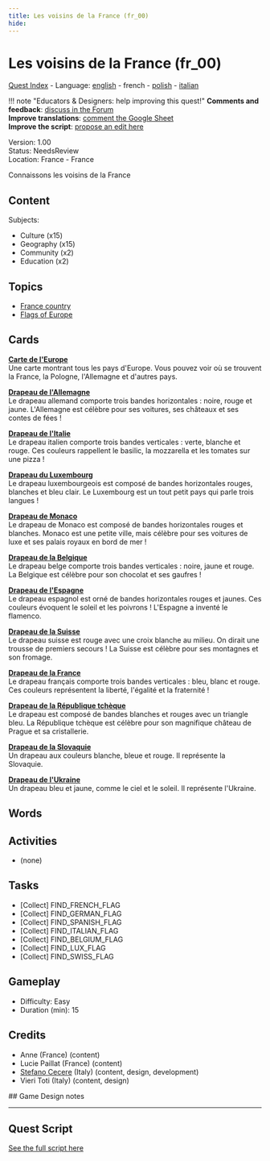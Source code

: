 ```yaml
---
title: Les voisins de la France (fr_00)
hide:
---
```


# Les voisins de la France (fr_00)
[Quest Index](./index.fr.md) - Language: [english](./fr_00.md) - french - [polish](./fr_00.pl.md) - [italian](./fr_00.it.md)

!!! note "Educators & Designers: help improving this quest!"
    **Comments and feedback**: [discuss in the Forum](https://vgwb.discourse.group/t/fr-00-the-neighbors-of-france/22)  
    **Improve translations**: [comment the Google Sheet](https://docs.google.com/spreadsheets/d/1FPFOy8CHor5ArSg57xMuPAG7WM27-ecDOiU-OmtHgjw/edit?gid=1044148815#gid=1044148815)  
    **Improve the script**: [propose an edit here](https://github.com/vgwb/Antura/blob/main/Assets/_discover/_quests/FR_00%20Geo%20France/FR_00%20Geo%20France%20-%20Yarn%20Script.yarn)  

Version: 1.00  
Status: NeedsReview  
Location: France - France

Connaissons les voisins de la France

## Content
Subjects: 

  - Culture (x15)
  - Geography (x15)
  - Community (x2)
  - Education (x2)

## Topics
- [France country](../topics/index.md#france)
- [Flags of Europe](../topics/index.md#flags_euroe)


## Cards
**[Carte de l'Europe](../cards/index.md#concept_europe_map)**  
Une carte montrant tous les pays d'Europe. Vous pouvez voir où se trouvent la France, la Pologne, l'Allemagne et d'autres pays.  

**[Drapeau de l'Allemagne](../cards/index.md#flag_germany)**  
Le drapeau allemand comporte trois bandes horizontales : noire, rouge et jaune. L'Allemagne est célèbre pour ses voitures, ses châteaux et ses contes de fées !  

**[Drapeau de l'Italie](../cards/index.md#flag_italy)**  
Le drapeau italien comporte trois bandes verticales : verte, blanche et rouge. Ces couleurs rappellent le basilic, la mozzarella et les tomates sur une pizza !  

**[Drapeau du Luxembourg](../cards/index.md#flag_luxembourg)**  
Le drapeau luxembourgeois est composé de bandes horizontales rouges, blanches et bleu clair. Le Luxembourg est un tout petit pays qui parle trois langues !  

**[Drapeau de Monaco](../cards/index.md#flag_monaco)**  
Le drapeau de Monaco est composé de bandes horizontales rouges et blanches. Monaco est une petite ville, mais célèbre pour ses voitures de luxe et ses palais royaux en bord de mer !  

**[Drapeau de la Belgique](../cards/index.md#flag_belgium)**  
Le drapeau belge comporte trois bandes verticales : noire, jaune et rouge. La Belgique est célèbre pour son chocolat et ses gaufres !  

**[Drapeau de l'Espagne](../cards/index.md#flag_spain)**  
Le drapeau espagnol est orné de bandes horizontales rouges et jaunes. Ces couleurs évoquent le soleil et les poivrons ! L'Espagne a inventé le flamenco.  

**[Drapeau de la Suisse](../cards/index.md#flag_switzerland)**  
Le drapeau suisse est rouge avec une croix blanche au milieu. On dirait une trousse de premiers secours ! La Suisse est célèbre pour ses montagnes et son fromage.  

**[Drapeau de la France](../cards/index.md#flag_france)**  
Le drapeau français comporte trois bandes verticales : bleu, blanc et rouge. Ces couleurs représentent la liberté, l'égalité et la fraternité !  

**[Drapeau de la République tchèque](../cards/index.md#flag_czech_republic)**  
Le drapeau est composé de bandes blanches et rouges avec un triangle bleu. La République tchèque est célèbre pour son magnifique château de Prague et sa cristallerie.  

**[Drapeau de la Slovaquie](../cards/index.md#flag_slovakia)**  
Un drapeau aux couleurs blanche, bleue et rouge. Il représente la Slovaquie.  

**[Drapeau de l'Ukraine](../cards/index.md#flag_ukraine)**  
Un drapeau bleu et jaune, comme le ciel et le soleil. Il représente l'Ukraine.  

## Words
## Activities
- (none)

## Tasks
- [Collect] FIND_FRENCH_FLAG
- [Collect] FIND_GERMAN_FLAG
- [Collect] FIND_SPANISH_FLAG
- [Collect] FIND_ITALIAN_FLAG
- [Collect] FIND_BELGIUM_FLAG
- [Collect] FIND_LUX_FLAG
- [Collect] FIND_SWISS_FLAG
## Gameplay
- Difficulty: Easy
- Duration (min): 15
## Credits
- Anne (France) (content)
- Lucie Paillat (France) (content)
- [Stefano Cecere](https://stefanocecere.com) (Italy) (content, design, development)
- Vieri Toti (Italy) (content, design)

## Game Design notes



---

## Quest Script

[See the full script here](./fr_00-script.fr.md)
